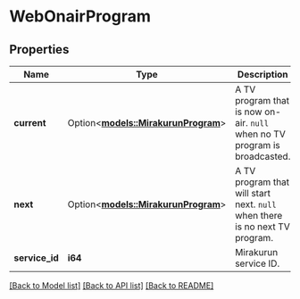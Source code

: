 # WebOnairProgram

## Properties

Name | Type | Description | Notes
------------ | ------------- | ------------- | -------------
**current** | Option<[**models::MirakurunProgram**](MirakurunProgram.md)> | A TV program that is now on-air.  `null` when no TV program is broadcasted. | [optional]
**next** | Option<[**models::MirakurunProgram**](MirakurunProgram.md)> | A TV program that will start next.  `null` when there is no next TV program. | [optional]
**service_id** | **i64** | Mirakurun service ID. | 

[[Back to Model list]](../README.md#documentation-for-models) [[Back to API list]](../README.md#documentation-for-api-endpoints) [[Back to README]](../README.md)


